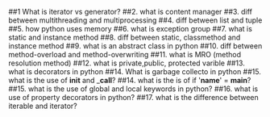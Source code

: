 ##1 What is iterator vs generator?
##2. what is content manager
##3. diff between multithreading and multiprocessing
##4. diff between list and tuple
##5. how python uses memory
##6. what is exception group
##7. what is static and instance method
##8. diff between static, classmethod and instance method
##9. what is an abstract class in python
##10. diff between method-overload and method-overwriting
##11. what is MRO (method resolution method)
##12. what is private,public, protected varible
##13. what is decorators in python
##14. What is garbage collecto in python
##15. what is the use of __init__ and ___call__?
##14. what is the is of if '__name__' = __main__?
##15. what is the use of global and local keywords in python?
##16. what is use of property decorators in python?
##17. what is the difference between iterable and iterator?